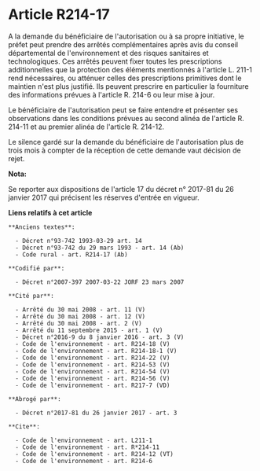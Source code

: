 # Article R214-17

A la demande du bénéficiaire de l'autorisation ou à sa propre initiative, le préfet peut prendre des arrêtés complémentaires
après avis du conseil départemental de l'environnement et des risques sanitaires et technologiques. Ces arrêtés peuvent fixer
toutes les prescriptions additionnelles que la protection des éléments mentionnés à l'article L. 211-1 rend nécessaires, ou
atténuer celles des prescriptions primitives dont le maintien n'est plus justifié. Ils peuvent prescrire en particulier la
fourniture des informations prévues à l'article R. 214-6 ou leur mise à jour. 

Le bénéficiaire de l'autorisation peut se faire entendre et présenter ses observations dans les conditions prévues au second
alinéa de l'article R. 214-11 et au premier alinéa de l'article R. 214-12. 

Le silence gardé sur la demande du bénéficiaire de l'autorisation plus de trois mois à compter de la réception de cette
demande vaut décision de rejet.

**Nota:**

Se reporter aux dispositions de l'article 17 du décret n° 2017-81 du 26 janvier 2017 qui précisent les réserves d'entrée en
vigueur.

**Liens relatifs à cet article**

	**Anciens textes**:

	  - Décret n°93-742 1993-03-29 art. 14
	  - Décret n°93-742 du 29 mars 1993 - art. 14 (Ab)
	  - Code rural - art. R214-17 (Ab)

	**Codifié par**:

	  - Décret n°2007-397 2007-03-22 JORF 23 mars 2007

	**Cité par**:

	  - Arrêté du 30 mai 2008 - art. 11 (V)
	  - Arrêté du 30 mai 2008 - art. 12 (V)
	  - Arrêté du 30 mai 2008 - art. 2 (V)
	  - Arrêté du 11 septembre 2015 - art. 1 (V)
	  - Décret n°2016-9 du 8 janvier 2016 - art. 3 (V)
	  - Code de l'environnement - art. R214-18 (V)
	  - Code de l'environnement - art. R214-18-1 (V)
	  - Code de l'environnement - art. R214-22 (V)
	  - Code de l'environnement - art. R214-53 (V)
	  - Code de l'environnement - art. R214-54 (V)
	  - Code de l'environnement - art. R214-56 (V)
	  - Code de l'environnement - art. R217-7 (VD)

	**Abrogé par**:

	  - Décret n°2017-81 du 26 janvier 2017 - art. 3

	**Cite**:

	  - Code de l'environnement - art. L211-1
	  - Code de l'environnement - art. R*214-11
	  - Code de l'environnement - art. R214-12 (VT)
	  - Code de l'environnement - art. R214-6
